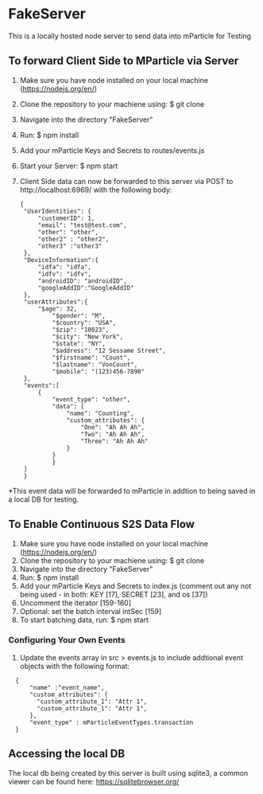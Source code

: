 # FakeServer
This is a locally hosted node server to send data into mParticle for Testing

## To forward Client Side to MParticle via Server
1) Make sure you have node installed on your local machine (https://nodejs.org/en/) 
2) Clone the repository to your machiene using:
   $ git clone <cloned url> 
3) Navigate into the directory "FakeServer"
4) Run:
   $ npm install 
5) Add your mParticle Keys and Secrets to routes/events.js
6) Start your Server:
   $ npm start
7) Client Side data can now be forwarded to this server via POST to http://localhost:6969/ with the following body:
   
   ```
   {
	"UserIdentities": {
		"customerID": 1,
		"email": "test@test.com",
		"other": "other",
		"other2" : "other2",
		"other3" :"other3"
	},
	"DeviceInformation":{
		"idfa": "idfa",
		"idfv": "idfv",
		"androidID": "androidID",
		"googleAddID":"GoogleAddID"
	},
	"userAttributes":{
		"$age": 32,
          	"$gender": "M",
          	"$country": "USA",
          	"$zip": "10023",
          	"$city": "New York",
          	"$state": "NY",
          	"$address": "12 Sessame Street",
          	"$firstname": "Count",
          	"$lastname": "VonCount",
          	"$mobile": "(123)456-7890"
	},
	"events":[
		{
			"event_type": "other",
			"data": {
				"name": "Counting",
				"custom_attributes": {
					"One": "Ah Ah Ah",
					"Two": "Ah Ah Ah",
					"Three": "Ah Ah Ah"
				}
			}
         	}
	]
	}
	```

*This event data will be forwarded to mParticle in addtion to being saved in a local DB for testing. 

## To Enable Continuous S2S Data Flow
1) Make sure you have node installed on your local machine (https://nodejs.org/en/) 
2) Clone the repository to your machiene using:
   $ git clone <cloned url> 
3) Navigate into the directory "FakeServer"
4) Run:
   $ npm install 
5) Add your mParticle Keys and Secrets to index.js (comment out any not being used - in both: KEY [17], SECRET [23], and os [37])
6) Uncomment the iterator [159-160]
7) Optional: set the batch interval intSec [159]
8) To start batching data, run:
   $ npm start

### Configuring Your Own Events
1) Update the events array in src > events.js to include addtional event objects with the following format:

```
  {
      "name" :"event_name",
      "custom_attributes": {
        "custom_attribute_1": "Attr 1",
        "custom_attribute_1": "Attr 1",
      },
      "event_type" : mParticleEventTypes.transaction
  }
```
  
## Accessing the local DB
The local db being created by this server is built using sqlite3, a common viewer can be found here: https://sqlitebrowser.org/
